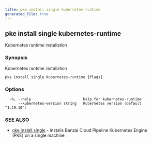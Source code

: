 ```yaml
---
title: pke install single kubernetes-runtime
generated_file: true
---
```

## pke install single kubernetes-runtime

Kubernetes runtime installation

### Synopsis

Kubernetes runtime installation

```
pke install single kubernetes-runtime [flags]
```

### Options

```
  -h, --help                        help for kubernetes-runtime
      --kubernetes-version string   Kubernetes version (default "1.19.10")
```

### SEE ALSO

* [pke install single](/docs/pke/cli/reference/pke_install_single/)	 - Installs Banzai Cloud Pipeline Kubernetes Engine (PKE) on a single machine


